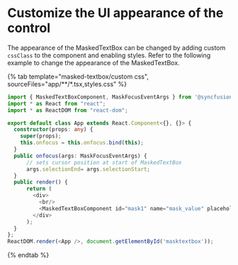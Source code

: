 # Customize the UI appearance of the control

The appearance of the MaskedTextBox can be changed by adding custom `cssClass` to the component and enabling styles.
Refer to the following example to change the appearance of the MaskedTextBox.

{% tab template="masked-textbox/custom css", sourceFiles="app/**/*.tsx,styles.css" %}

```typescript
import { MaskedTextBoxComponent, MaskFocusEventArgs } from '@syncfusion/ej2-react-inputs';
import * as React from "react";
import * as ReactDOM from "react-dom";

export default class App extends React.Component<{}, {}> {
  constructor(props: any) {
    super(props);
    this.onfocus = this.onfocus.bind(this);
  }
  public onfocus(args: MaskFocusEventArgs) {
      // sets cursor position at start of MaskedTextBox
      args.selectionEnd= args.selectionStart;
  }
  public render() {
      return (
        <div>
          <br/>
          <MaskedTextBoxComponent id="mask1" name="mask_value" placeholder="Enter user ID" floatLabelType='Always' mask= "00000" cssClass="e-style" value= "42648" focus={this.onfocus}/>
        </div>
      );
  }
};
ReactDOM.render(<App />, document.getElementById('masktextbox'));

```

{% endtab %}
